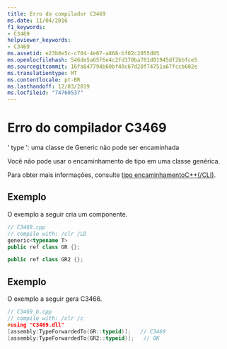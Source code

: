 ```yaml
---
title: Erro do compilador C3469
ms.date: 11/04/2016
f1_keywords:
- C3469
helpviewer_keywords:
- C3469
ms.assetid: e23b0e5c-c704-4e67-a868-bf02c2055d85
ms.openlocfilehash: 546de5a65f6e4c2fd370ba781d01945df2bbfce5
ms.sourcegitcommit: 16fa847794b60bf40c67d20f74751a67fccb602e
ms.translationtype: MT
ms.contentlocale: pt-BR
ms.lasthandoff: 12/03/2019
ms.locfileid: "74760537"
---
```

# <a name="compiler-error-c3469"></a>Erro do compilador C3469

' type ': uma classe de Generic não pode ser encaminhada

Você não pode usar o encaminhamento de tipo em uma classe genérica.

Para obter mais informações, consulte [tipo encaminhamentoC++(/CLI)](../../extensions/type-forwarding-cpp-cli.md).

## <a name="example"></a>Exemplo

O exemplo a seguir cria um componente.

```cpp
// C3469.cpp
// compile with: /clr /LD
generic<typename T>
public ref class GR {};

public ref class GR2 {};
```

## <a name="example"></a>Exemplo

O exemplo a seguir gera C3466.

```cpp
// C3469_b.cpp
// compile with: /clr /c
#using "C3469.dll"
[assembly:TypeForwardedTo(GR::typeid)];   // C3469
[assembly:TypeForwardedTo(GR2::typeid)];   // OK
```
